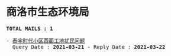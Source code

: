 # 商洛市生态环境局
<pre><b>TOTAL MAILS : 1</b></pre>
<pre>
- <a href="../../categories/mails/7048.md">泰宇时代小区西面工地扰民问题</a><br/>  Query Date : <b>2021-03-21</b> - Reply Date : <b>2021-03-22</b>
</pre>